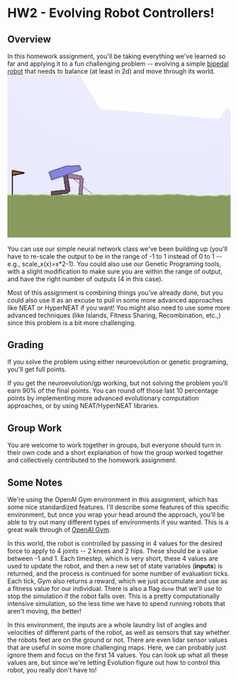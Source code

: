 # HW2 - Evolving Robot Controllers!

## Overview
In this homework assignment, you'll be taking everything we've learned so far and applying it to a fun challenging problem -- evolving a simple [bipedal robot](https://gym.openai.com/envs/BipedalWalker-v2/) that needs to balance (at least in 2d) and move through its world. 
![](https://raw.githubusercontent.com/ZE3-Edu/HW2_RobotEvolution/master/biped.png?token=AAAUTBYOW7PTKH3XKZ23B6TANDX4O)


You can use our simple neural network class we've been building up (you'll have to re-scale the output to be in the range of -1 to 1 instead of 0 to 1 -- e.g., scale_x(x)=x*2-1). You could also use our Genetic Programing tools, with a slight modification to make sure you are within the range of output, and have the right number of outputs (4 in this case). 

Most of this assignment is combining things you've already done, but you could also use it as an excuse to pull in some more advanced approaches like NEAT or HyperNEAT if you want! You might also need to use some more advanced techniques (like Islands, Fitness Sharing, Recombination, etc.,) since this problem is a bit more challenging. 

## Grading
If you solve the problem using either neuroevolution or genetic programing, you'll get full points. 

If you get the neuroevolution/gp working, but not solving the problem you'll earn 90% of the final points. You can round off those last 10 percentage points by implementing more advanced evolutionary computation approaches, or by using NEAT/HyperNEAT libraries.

## Group Work
You are welcome to work together in groups, but everyone should turn in their own code and a short explanation of how the group worked together and collectively contributed to the homework assignment. 

## Some Notes
We're using the OpenAI Gym environment in this assignment, which has some nice standardized features. I'll describe some features of this specific environment, but once you wrap your head around the approach, you'll be able to try out many different types of environments if you wanted. This is a great walk through of [OpenAI Gym](https://gym.openai.com/docs/). 

In this world, the robot is controlled by passing in 4 values for the desired force to apply to 4 joints -- 2 knees and 2 hips. These should be a value between -1 and 1. Each timestep, which is very short, these 4 values are used to update the robot, and then a new set of state variables (**inputs**) is returned, and the process is continued for some number of evaluation ticks. Each tick, Gym also returns a reward, which we just accumulate and use as a fitness value for our individual. There is also a flag `done` that we'll use to stop the simulation if the robot falls over. This is a pretty computationally intensive simulation, so the less time we have to spend running robots that aren't moving, the better!  

In this environment, the inputs are a whole laundry list of angles and velocities of different parts of the robot, as well as sensors that say whether the robots feet are on the ground or not. There are even lidar sensor values that are useful in some more challenging maps. Here, we can probably just ignore them and focus on the first 14 values. You can look up what all these values are, but since we're letting Evolution figure out how to control this robot, you really don't have to! 
